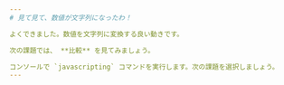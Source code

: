 ```yaml
---
# 見て見て、数値が文字列になったわ！

よくできました。数値を文字列に変換する良い動きです。

次の課題では、 **比較** を見てみましょう。

コンソールで `javascripting` コマンドを実行します。次の課題を選択しましょう。
---
```

